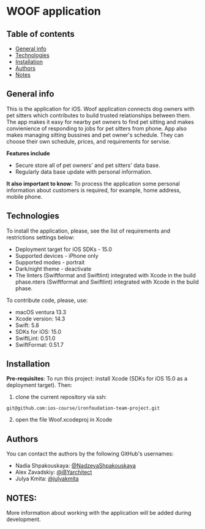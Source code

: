 # WOOF application 

## Table of contents
* [General info](#general-info)
* [Technologies](#technologies)
* [Installation](#installation)
* [Authors](#authors)
* [Notes](#notes)

## General info

This is the application for iOS.
Woof application connects dog owners with pet sitters which contributes to build trusted relationships between them. The app makes it easy for nearby pet owners to find pet sitting and makes convienience of responding to jobs for pet sitters from phone.
App also makes managing sitting bussines and pet owner's schedule. They can choose their own schedule, prices, and requirements for servise. 

**Features include**
- Secure store all of pet owners' and pet sitters' data base. 
- Regularly data base update with personal information.

**It also important to know:**
To process the application some personal information about customers is required, for example, home address, mobile phone.

## Technologies

To install the application, please, see the list of requirements and restrictions settings below:
 * Deployment target for iOS SDKs - 15.0
 * Supported devices - iPhone only
 * Supported modes - portrait
 * Dark/night theme - deactivate
 * The linters (Swiftformat and Swiftlint) integrated with Xcode in the build phase.nters (Swiftformat and Swiftlint) integrated with Xcode in the build phase.

To contribute code, please, use:
* macOS ventura 13.3
* Xcode version: 14.3
* Swift: 5.8
* SDKs for iOS: 15.0
* SwiftLint: 0.51.0
* SwiftFormat: 0.51.7

## Installation

**Pre-requisites**: 
To run this project: install Xcode (SDKs for iOS 15.0 as a deployment target).
Then:

1) clone the current repository via ssh: 

```
git@github.com:ios-course/ironfoudation-team-project.git
```

2) open the file Woof.xcodeproj in Xcode

## Authors

You can contact the authors by the following GitHub's usernames:

- Nadia Shpakouskaya: [@NadzeyaShpakouskaya](https://github.com/NadzeyaShpakouskaya)
- Alex Zavadskiy: [@iBYarchitect](https://github.com/iBYarchitect)
- Julya Kmita: [@julyakmita](https://github.com/julyakmita)

## NOTES:
More information about working with the application will be added during development.
